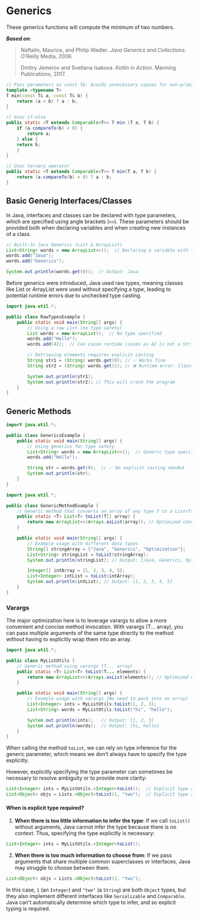 # Generics

These generics functions will compute the minimum of two numbers.

_**Based on**_:

> Naftalin, Maurice, and Philip Wadler. _Java Generics and Collections_. O’Reilly Media, 2006.
>
> Dmitry Jemerov and Svetlana Isakova. _Kotlin in Action_. Manning Publications, 2017.

```c++
// Pass parameters as const T&: Avoids unnecessary copies for non-primitive types (e.g., std::string or custom objects).
template <typename T>
T min(const T& a, const T& b) {
    return (a < b) ? a : b;
}
```

```java
// Uses if-else
public static <T extends Comparable<T>> T min (T a, T b) {
    if (a.compareTo(b) < 0) {
        return a;
    } else {
    return b;
    }
}

// Uses ternary operator
public static <T extends Comparable<T>> T min(T a, T b) {
    return (a.compareTo(b) < 0) ? a : b;
}

```

## Basic Generig Interfaces/Classes

In Java, interfaces and classes can be declared with type parameters, which are specified using angle brackets (`<>`). These parameters should be provided both when declaring variables and when creating new instances of a class.

```java
// Built-In Java Generics (List & ArrayList)
List<String> words = new ArrayList<>();  // Declaring a variable with type parameter
words.add("Java");
words.add("Generics");

System.out.println(words.get(0));  // Output: Java

```

Before generics were introduced, Java used raw types, meaning classes like List or ArrayList were used without specifying a type, leading to potential runtime errors due to unchecked type casting.

```java
import java.util.*;

public class RawTypesExample {
    public static void main(String[] args) {
        // Using a raw List (no type safety)
        List words = new ArrayList();  // No type specified
        words.add("Hello");
        words.add(42);  // Can cause runtime issues as 42 is not a String

        // Retrieving elements requires explicit casting
        String str1 = (String) words.get(0); // ✅ Works fine
        String str2 = (String) words.get(1); // ❌ Runtime error: ClassCastException

        System.out.println(str1);
        System.out.println(str2); // This will crash the program
    }
}
```

## Generic Methods

```java
import java.util.*;

public class GenericsExample {
    public static void main(String[] args) {
        // Using generics for type safety
        List<String> words = new ArrayList<>();  // Generic type specified
        words.add("Hello");

        String str = words.get(0);  // ✅ No explicit casting needed
        System.out.println(str);
    }
}
```

```java
import java.util.*;

public class GenericMethodExample {
    // Generic method that converts an array of any type T to a List<T>
    public static <T> List<T> toList(T[] array) {
        return new ArrayList<>(Arrays.asList(array)); // Optimized conversion
    }

    public static void main(String[] args) {
        // Example usage with different data types
        String[] stringArray = {"Java", "Generics", "Optimization"};
        List<String> stringList = toList(stringArray);
        System.out.println(stringList); // Output: [Java, Generics, Optimization]

        Integer[] intArray = {1, 2, 3, 4, 5};
        List<Integer> intList = toList(intArray);
        System.out.println(intList); // Output: [1, 2, 3, 4, 5]
    }
}
```

### Varargs

The major optimization here is to leverage varargs to allow a more convenient and concise method invocation. With varargs (T... array), you can pass multiple arguments of the same type directly to the method without having to explicitly wrap them into an array.

```java
import java.util.*;

public class MyListUtils {
    // Generic method using varargs (T... array)
    public static <T> List<T> toList(T... elements) {
        return new ArrayList<>(Arrays.asList(elements)); // Optimized conversion
    }

    public static void main(String[] args) {
        // Example usage with varargs (No need to pack into an array)
        List<Integer> ints = MyListUtils.toList(1, 2, 3);
        List<String> words = MyListUtils.toList("hi", "hello");

        System.out.println(ints);   // Output: [1, 2, 3]
        System.out.println(words);  // Output: [hi, hello]
    }
}
```

When calling the method `toList`, we can rely on type inference for the generic parameter, which means we don’t always have to specify the type explicitly.

However, explicitly specifying the type parameter can sometimes be necessary to resolve ambiguity or to provide more clarity:

```java
List<Integer> ints = MyListUtils.<Integer>toList();  // Explicit type argument
List<Object> objs = Lists.<Object>toList(1, "two");  // Explicit type argument
```

#### When is explicit type required?

1. **When there is too little information to infer the type**: If we call `toList()` without arguments, Java cannot infer the type because there is no context. Thus, specifying the type explicitly is necessary:

```java
List<Integer> ints = MyListUtils.<Integer>toList();
```

2. **When there is too much information to choose from**: If we pass arguments that share multiple common superclasses or interfaces, Java may struggle to choose between them.

```java
List<Object> objs = Lists.<Object>toList(1, "two");
```

In this case, `1` (an `Integer`) and `"two"` (a `String`) are both `Object` types, but they also implement different interfaces like `Serializable` and `Comparable`. Java can't automatically determine which type to infer, and so explicit typing is required.
